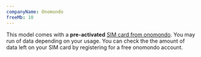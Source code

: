 ```yaml
---
companyName: Onomondo
freeMb: 10
---
```


This model comes with a **pre-activated**
[SIM card from onomondo](https://onomondo.com/go/nordic-dev-kit/#form). You may
run of data depending on your usage. You can check the the amount of data left
on your SIM card by registering for a free onomondo account.
